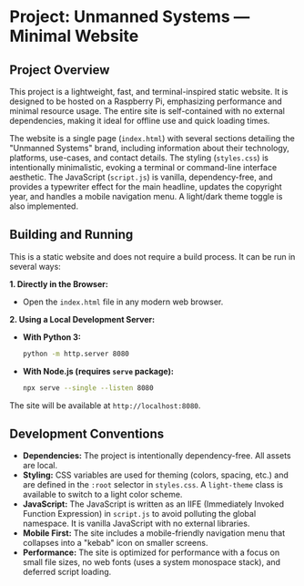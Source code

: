 # Project: Unmanned Systems — Minimal Website

## Project Overview

This project is a lightweight, fast, and terminal-inspired static website. It is designed to be hosted on a Raspberry Pi, emphasizing performance and minimal resource usage. The entire site is self-contained with no external dependencies, making it ideal for offline use and quick loading times.

The website is a single page (`index.html`) with several sections detailing the "Unmanned Systems" brand, including information about their technology, platforms, use-cases, and contact details. The styling (`styles.css`) is intentionally minimalistic, evoking a terminal or command-line interface aesthetic. The JavaScript (`script.js`) is vanilla, dependency-free, and provides a typewriter effect for the main headline, updates the copyright year, and handles a mobile navigation menu. A light/dark theme toggle is also implemented.

## Building and Running

This is a static website and does not require a build process. It can be run in several ways:

**1. Directly in the Browser:**

*   Open the `index.html` file in any modern web browser.

**2. Using a Local Development Server:**

*   **With Python 3:**
    ```bash
    python -m http.server 8080
    ```
*   **With Node.js (requires `serve` package):**
    ```bash
    npx serve --single --listen 8080
    ```

The site will be available at `http://localhost:8080`.

## Development Conventions

*   **Dependencies:** The project is intentionally dependency-free. All assets are local.
*   **Styling:** CSS variables are used for theming (colors, spacing, etc.) and are defined in the `:root` selector in `styles.css`. A `light-theme` class is available to switch to a light color scheme.
*   **JavaScript:** The JavaScript is written as an IIFE (Immediately Invoked Function Expression) in `script.js` to avoid polluting the global namespace. It is vanilla JavaScript with no external libraries.
*   **Mobile First:** The site includes a mobile-friendly navigation menu that collapses into a "kebab" icon on smaller screens.
*   **Performance:** The site is optimized for performance with a focus on small file sizes, no web fonts (uses a system monospace stack), and deferred script loading.

